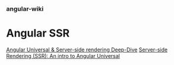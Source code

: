 ### angular-wiki

# Angular SSR

[Angular Universal & Server-side rendering Deep-Dive](https://medium.com/@MarkPieszak/angular-universal-server-side-rendering-deep-dive-dc442a6be7b7)
[Server-side Rendering (SSR): An intro to Angular Universal](https://angular.io/guide/universal)